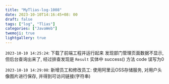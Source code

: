```yaml
---
title: "MyTlias-log-1008"
date: 2023-10-10T14:16:45+08: 00
draft: false
tags: ["log", "Tlias"]
categories: ["JavaWeb"]
twemoji: true
lightgallery: true
---
```



`2023-10-10 14:25:24`: 下载了前端工程并运行起来
发现部门管理页面数据不显示, 但后台查询出来了, 经过排查发现是 `Result` 实体中 success() 方法 code 误写为0

`2023-10-10 14:29:08`:
新增员工和修改员工: 使用阿里云OSS存储服务, 对用户头像图片进行保存, 并得到可访问链接(字符串)


